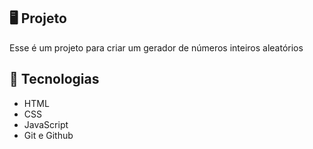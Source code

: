 ## 🖥 Projeto 
Esse é um projeto para criar um gerador de números inteiros aleatórios

## 🚀 Tecnologias

- HTML
- CSS
- JavaScript
- Git e Github
